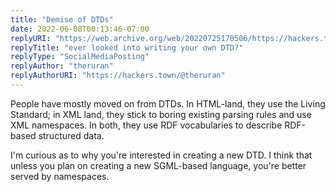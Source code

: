 ```yaml
---
title: "Demise of DTDs"
date: 2022-06-08T00:13:46-07:00
replyURI: "https://web.archive.org/web/20220725170506/https://hackers.town/@theruran/108440475936938471"
replyTitle: "ever looked into writing your own DTD?"
replyType: "SocialMediaPosting"
replyAuthor: "theruran"
replyAuthorURI: "https://hackers.town/@theruran"
---
```

People have mostly moved on from DTDs. In HTML-land, they use the Living Standard; in XML land, they stick to boring existing parsing rules and use XML namespaces. In both, they use RDF vocabularies to describe RDF-based structured data.

I'm curious as to why you're interested in creating a new DTD. I think that unless you plan on creating a new SGML-based language, you're better served by namespaces.

